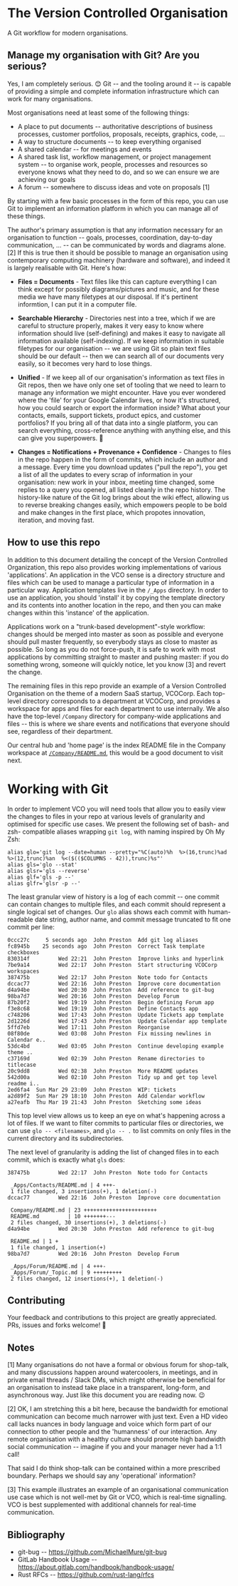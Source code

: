 # The Version Controlled Organisation

A Git workflow for modern organisations.

## Manage my organisation with Git? Are you serious?

Yes, I am completely serious. 😊 Git -- and the tooling around it -- is capable of providing a simple and complete information infrastructure which can work for many organisations.

Most organisations need at least some of the following things:

* A place to put documents -- authoritative descriptions of business processes, customer portfolios, proposals, receipts, graphics, code, ...
* A way to structure documents -- to keep everything organised
* A shared calendar -- for meetings and events
* A shared task list, workflow management, or project management system -- to organise work, people, processes and resources so everyone knows what they need to do, and so we can ensure we are achieving our goals
* A forum -- somewhere to discuss ideas and vote on proposals [1]

By starting with a few basic processes in the form of this repo, you can use Git to implement an information platform in which you can manage all of these things.

The author's primary assumption is that any information necessary for an organisation to function -- goals, processes, coordination, day-to-day communication, ... -- can be communicated by words and diagrams alone. [2] If this is true then it should be possible to manage an organisation using contemporary computing machinery (hardware and software), and indeed it is largely realisable with Git. Here's how:

* **Files = Documents** - Text files like this can capture everything I can think except for possibly diagrams/pictures and music, and for these media we have many filetypes at our disposal. If it's pertinent informtion, I can put it in a computer file.

* **Searchable Hierarchy** - Directories nest into a tree, which if we are careful to structure properly, makes it very easy to know where information should live (self-defining) and makes it easy to navigate all information available (self-indexing). If we keep information in suitable filetypes for our organisation -- we are using Git so plain text files should be our default -- then we can search all of our documents very easily, so it becomes very hard to lose things.

* **Unified** - If we keep all of our organisation's information as text files in Git repos, then we have only one set of tooling that we need to learn to manage any information we might encounter. Have you ever wondered where the 'file' for your Google Calendar lives, or how it's structured, how you could search or export the information inside? What about your contacts, emails, support tickets, product epics, and customer portfolios? If you bring all of that data into a single platform, you can search everything, cross-reference anything with anything else, and this can give you superpowers. 🦸

* **Changes = Notifications + Provenance + Confidence** - Changes to files in the repo happen in the form of commits, which include an author and a message. Every time you download updates ("pull the repo"), you get a list of all the updates to every scrap of information in your organisation: new work in your inbox, meeting time changed, some replies to a query you opened, all listed cleanly in the repo history. The history-like nature of the Git log brings about the wiki effect, allowing us to reverse breaking changes easily, which empowers people to be bold and make changes in the first place, which propotes innovation, iteration, and moving fast.


## How to use this repo

In addition to this document detailing the concept of the Version Controlled Organization, this repo also provides working implementations of various 'applications'. An application in the VCO sense is a directory structure and files which can be used to manage a particular type of information in a particular way. Application templates live in the `/_Apps` directory. In order to use an application, you should 'install' it by copying the template directory and its contents into another location in the repo, and then you can make changes within this 'instance' of the application.

Applications work on a "trunk-based development"-style workflow: changes should be merged into master as soon as possible and everyone should pull master frequently, so everybody stays as close to master as possible. So long as you do not force-push, it is safe to work with most applications by committing straight to master and pushing master: if you do something wrong, someone will quickly notice, let you know [3] and revert the change. 

The remaining files in this repo provide an example of a Version Controlled Organisation on the theme of a modern SaaS startup, VCOCorp. Each top-level directory corresponds to a department at VCOCorp, and provides a workspace for apps and files for each department to use internally. We also have the top-level `/Company` directory for company-wide applications and files -- this is where we share events and notifications that everyone should see, regardless of their department.

Our central hub and 'home page' is the index README file in the Company workspace at [`/Company/README.md`](/Company/README.md), this would be a good document to visit next.




# Working with Git

In order to implement VCO you will need tools that allow you to easily view the changes to files in your repo at various levels of granularity and optimised for specific use cases. We present the following set of bash- and zsh- compatible aliases wrapping `git log`, with naming inspired by Oh My Zsh: 

```
alias glo='git log --date=human --pretty="%C(auto)%h  %>(16,trunc)%ad  %>(12,trunc)%an  %<($(($COLUMNS - 42)),trunc)%s"'
alias gls='glo --stat'
alias glsr='gls --reverse'
alias glf='gls -p --'
alias glfr='glsr -p --'
```

The least granular view of history is a log of each commit -- one commit can contain changes to multiple files, and each commit should represent a single logical set of changes. Our `glo` alias shows each commit with human-readable date string, author name, and commit message truncated to fit one commit per line:

```
0ccc27c     5 seconds ago  John Preston  Add git log aliases                 
fc8945b    25 seconds ago  John Preston  Correct Task template checkboxes    
830314f         Wed 22:21  John Preston  Improve links and hyperlink         
7be9a14         Wed 22:17  John Preston  Start structuring VCOCorp workspaces
387475b         Wed 22:17  John Preston  Note todo for Contacts              
dccac77         Wed 22:16  John Preston  Improve core documentation          
d4a94be         Wed 20:30  John Preston  Add reference to git-bug            
98ba7d7         Wed 20:16  John Preston  Develop Forum                       
87b20f2         Wed 19:19  John Preston  Begin defining Forum app            
f3e8c68         Wed 19:19  John Preston  Define Contacts app                 
c748206         Wed 17:43  John Preston  Update Tickets app template         
2d1226d         Wed 17:43  John Preston  Update Calendar app template        
5ffd7eb         Wed 17:11  John Preston  Reorganise                          
08f80de         Wed 03:08  John Preston  Fix missing newlines in Calendar e..
53dc4bd         Wed 03:05  John Preston  Continue developing example theme ..
c37169d         Wed 02:39  John Preston  Rename directories to titlecase     
20c9dd8         Wed 02:38  John Preston  More README updates                 
542d00a         Wed 02:10  John Preston  Tidy up and get top level readme i..
2ed6fa4  Sun Mar 29 23:09  John Preston  WIP: tickets                        
a2d89f2  Sun Mar 29 18:10  John Preston  Add Calendar workflow               
a27eafb  Thu Mar 19 21:43  John Preston  Sketching some ideas                
```

This top level view allows us to keep an eye on what's happening across a lot of files. If we want to filter commits to particular files or directories, we can use `glo -- <filenames>`, and `glo -- .` to list commits on only files in the current directory and its subdirectories.

The next level of granularity is adding the list of changed files in to each commit, which is exactly what `gls` does:

```
387475b         Wed 22:17  John Preston  Note todo for Contacts             

 _Apps/Contacts/README.md | 4 +++-
 1 file changed, 3 insertions(+), 1 deletion(-)
dccac77         Wed 22:16  John Preston  Improve core documentation         

 Company/README.md | 23 +++++++++++++++++++++++
 README.md         | 10 +++++++---
 2 files changed, 30 insertions(+), 3 deletions(-)
d4a94be         Wed 20:30  John Preston  Add reference to git-bug           

 README.md | 1 +
 1 file changed, 1 insertion(+)
98ba7d7         Wed 20:16  John Preston  Develop Forum                      

 _Apps/Forum/README.md | 4 +++-
 _Apps/Forum/_Topic.md | 9 +++++++++
 2 files changed, 12 insertions(+), 1 deletion(-)
```


## Contributing

Your feedback and contributions to this project are greatly appreciated. PRs, issues and forks welcome! 💜 


## Notes

[1] Many organisations do not have a formal or obvious forum for shop-talk, and many discussions happen around watercoolers, in meetings, and in private email threads / Slack DMs, which might otherwise be beneficial for an organisation to instead take place in a transparent, long-form, and asynchronous way. Just like this document you are reading now. 😉

[2] OK, I am stretching this a bit here, because the bandwidth for emotional communication can become much narrower with just text. Even a HD video call lacks nuances in body language and voice which form part of our connection to other people and the 'humanness' of our interaction. Any remote organisation with a healthy culture should promote high bandwidth social communication -- imagine if you and your manager never had a 1:1 call! 

That said I do think shop-talk can be contained within a more prescribed boundary. Perhaps we should say any 'operational' information?

[3] This example illustrates an example of an organisational communication use case which is not well-met by Git or VCO, which is real-time signalling. VCO is best supplemented with additional channels for real-time communication.

## Bibliography

* git-bug -- https://github.com/MichaelMure/git-bug
* GitLab Handbook Usage -- <https://about.gitlab.com/handbook/handbook-usage/>
* Rust RFCs -- <https://github.com/rust-lang/rfcs>